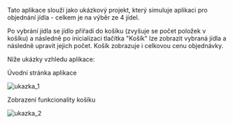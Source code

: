 Tato aplikace slouží jako ukázkový projekt, který simuluje aplikaci pro objednání jídla - celkem je na výběr ze 4 jídel.

Po vybrání jídla se jídlo přiřadí do košíku (zvyšuje se počet položek v košíku) a následně po inicializaci tlačítka "Košík" lze zobrazit vybraná jídla a následně upravit jejich počet. Košík zobrazuje i celkovou cenu objednávky.

Níže ukázky vzhledu aplikace:

Úvodní stránka aplikace

![ukazka_1](https://user-images.githubusercontent.com/106878089/207429792-fb080d9e-c49f-492c-8378-5697b657f34a.png)

Zobrazení funkcionality košíku

![ukazka_2](https://user-images.githubusercontent.com/106878089/207424779-2c0d5d10-fd73-458a-9d6e-feeb8e569fcc.png)
